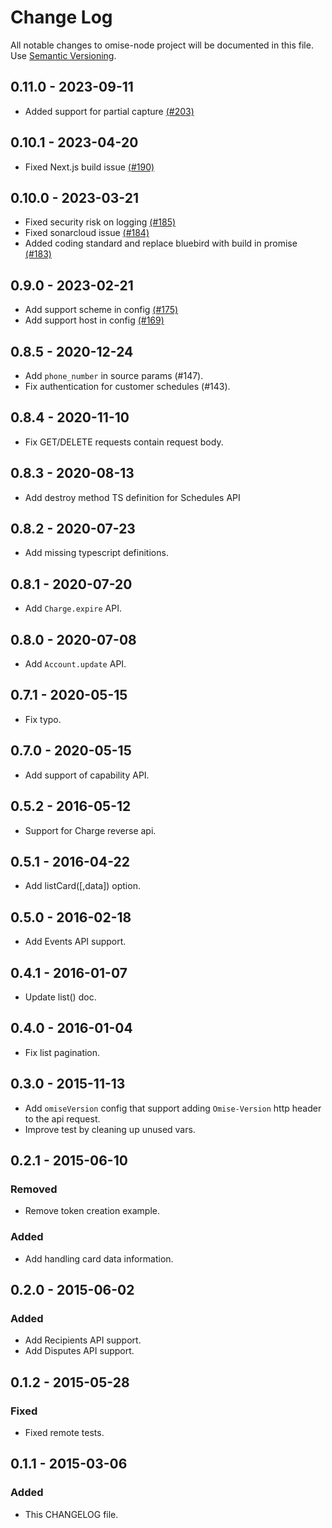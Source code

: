 # Change Log
All notable changes to omise-node project will be documented in this file.
Use [Semantic Versioning](http://semver.org/).

## 0.11.0 - 2023-09-11
- Added support for partial capture [(#203)](https://github.com/omise/omise-node/pull/203)
## 0.10.1 - 2023-04-20
- Fixed Next.js build issue [(#190)](https://github.com/omise/omise-node/pull/190)

## 0.10.0 - 2023-03-21
- Fixed security risk on logging [(#185)](https://github.com/omise/omise-node/pull/185)
- Fixed sonarcloud issue [(#184)](https://github.com/omise/omise-node/pull/184)
- Added coding standard and replace bluebird with build in promise [(#183)](https://github.com/omise/omise-node/pull/183)

## 0.9.0 - 2023-02-21
- Add support scheme in config [(#175)](https://github.com/omise/omise-node/pull/175)
- Add support host in config [(#169)](https://github.com/omise/omise-node/pull/169)

## 0.8.5 - 2020-12-24
- Add `phone_number` in source params (#147).
- Fix authentication for customer schedules (#143).

## 0.8.4 - 2020-11-10
- Fix GET/DELETE requests contain request body.

## 0.8.3 - 2020-08-13
- Add destroy method TS definition for Schedules API

## 0.8.2 - 2020-07-23
- Add missing typescript definitions.

## 0.8.1 - 2020-07-20
- Add `Charge.expire` API.

## 0.8.0 - 2020-07-08
- Add `Account.update` API.

## 0.7.1 - 2020-05-15
- Fix typo.

## 0.7.0 - 2020-05-15
- Add support of capability API.

## 0.5.2 - 2016-05-12
- Support for Charge reverse api.

## 0.5.1 - 2016-04-22
- Add listCard([,data]) option.

## 0.5.0 - 2016-02-18
- Add Events API support.

## 0.4.1 - 2016-01-07
- Update list() doc.

## 0.4.0 - 2016-01-04
- Fix list pagination.

## 0.3.0 - 2015-11-13
- Add `omiseVersion` config that support adding `Omise-Version` http header to the api request.
- Improve test by cleaning up unused vars.

## 0.2.1 - 2015-06-10
### Removed
- Remove token creation example.

### Added
- Add handling card data information.

## 0.2.0 - 2015-06-02
### Added
- Add Recipients API support.
- Add Disputes API support.

## 0.1.2 - 2015-05-28
### Fixed
- Fixed remote tests.

## 0.1.1 - 2015-03-06
### Added
- This CHANGELOG file.

[unreleased]: https://github.com/omise/omise-node/commits/master
[0.7.0]: https://github.com/omise/omise-node/releases/tag/v0.7.0
[0.5.2]: https://github.com/omise/omise-node/releases/tag/v0.5.2
[0.5.2]: https://github.com/omise/omise-node/releases/tag/v0.5.2
[0.5.1]: https://github.com/omise/omise-node/releases/tag/v0.5.1
[0.5.0]: https://github.com/omise/omise-node/releases/tag/v0.5.0
[0.4.1]: https://github.com/omise/omise-node/releases/tag/v0.4.1
[0.4.0]: https://github.com/omise/omise-node/releases/tag/v0.4.0
[0.3.0]: https://github.com/omise/omise-node/releases/tag/v0.3.0
[0.2.1]: https://github.com/omise/omise-node/releases/tag/v0.2.1
[0.2.0]: https://github.com/omise/omise-node/releases/tag/v0.2.0
[0.1.2]: https://github.com/omise/omise-node/releases/tag/v0.1.2
[0.1.1]: https://github.com/omise/omise-node/releases/tag/v0.1.1
[0.1.0]: https://github.com/omise/omise-node/releases/tag/v0.1.0
